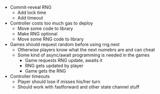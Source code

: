 - Commit-reveal RNG
  - Add lock time
  - Add timeout
- Controller costs too much gas to deploy
  - Move some code to library
  - Make RNG optional
  - Move some RNG code to library
- Games should request random before using rng.next
  - Otherwise players know what the next numebrs are and can cheat
  - Some kind of async/await programming is needed in the games
    - Game requests RNG update, awaits it
    - RNG gets updated by player
    - Game gets the RNG
- Controller timeouts
  - Player should lose if misses his/her turn
  - Should work with fastforward and other state channel stuff
